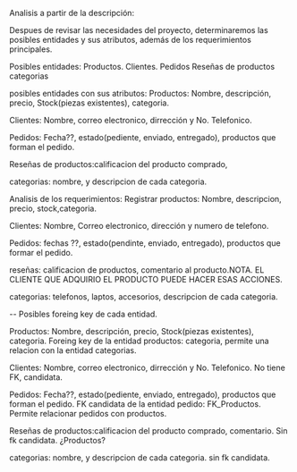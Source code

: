 

Analisis a partir de la descripción:

Despues de revisar las necesidades del proyecto, determinaremos las posibles entidades y sus atributos, además de los requerimientos principales.

Posibles entidades:
Productos.
Clientes.
Pedidos
Reseñas de productos
categorias

posibles entidades con sus atributos:
Productos: Nombre, descripción, precio, Stock(piezas existentes), categoria. 

Clientes: Nombre, correo electronico, dirrección y No. Telefonico. 

Pedidos: Fecha??, estado(pediente, enviado, entregado), productos que forman el pedido.

Reseñas de productos:calificacion del producto comprado, 

categorias: nombre, y descripcion de cada categoria. 

 

Analisis de los requerimientos:
Registrar productos: Nombre, descripcion, precio, stock,categoria. 

Clientes: Nombre, Correo electronico, dirección y numero de telefono.
 
Pedidos: fechas ??, estado(pendinte, enviado, entregado), productos que formar el pedido.

reseñas: calificacion de productos, comentario al producto.NOTA.  EL CLIENTE QUE ADQUIRIO EL PRODUCTO PUEDE HACER ESAS ACCIONES. 

categorias: telefonos, laptos, accesorios, descripcion de cada categoria. 


--
Posibles foreing key de cada entidad. 

Productos: Nombre, descripción, precio, Stock(piezas existentes), categoria. 
Foreing key de la entidad productos:
categoria, permite una relacion con la entidad categorias. 

Clientes: Nombre, correo electronico, dirrección y No. Telefonico. 
No tiene FK, candidata. 

Pedidos: Fecha??, estado(pediente, enviado, entregado), productos que forman el pedido.
FK candidata de la entidad pedido:
FK_Productos. 
Permite relacionar pedidos con productos.


Reseñas de productos:calificacion del producto comprado, comentario. 
Sin  fk candidata.
¿Productos?


categorias: nombre, y descripcion de cada categoria. 
sin fk candidata. 
 
